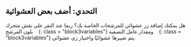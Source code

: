 ## التحدي: أضف بعض العشوائية

هل يمكنك إضافة زر عشوائي للمرشحات الخاصة بك؟ ربما عند النقر على نقش متحرك بلون المرشح ` ` {: class = "block3variables"} ومقدار عامل التصفية ` ` {: class = "block3variables"} يتم تغييرها عشوائيًا واختيار زي عشوائي.
